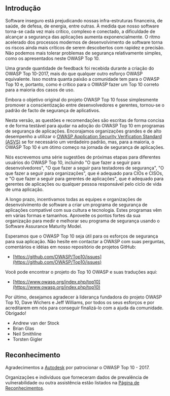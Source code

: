 ## Introdução

Software inseguro está prejudicando nossas infra-estruturas financeira, de saúde, de defesa, de energia, entre outras. À medida que nosso software torna-se cada vez mais crítico, complexo e conectado, a dificuldade de alcançar a segurança das aplicações aumenta exponencialmente. O ritmo acelerado dos processos modernos de desenvolvimento de software torna os riscos ainda mais críticos de serem descobertos com rapidez e precisão. Não podemos mais tolerar problemas de segurança relativamente simples, como os apresentados neste OWASP Top 10.

Uma grande quantidade de feedback foi recebida durante a criação do OWASP Top 10-2017, mais do que qualquer outro esforço OWASP equivalente. Isso mostra quanta paixão a comunidade tem para o OWASP Top 10 e, portanto, como é crítico para o OWASP fazer um Top 10 correto para a maioria dos casos de uso.

Embora o objetivo original do projeto OWASP Top 10 fosse simplesmente promover a conscientização entre desenvolvedores e gerentes, tornou-se o padrão de facto de segurança de aplicativos.

Nesta versão, as questões e recomendações são escritas de forma concisa e de forma testável para ajudar na adoção do OWASP Top 10 em programas de segurança de aplicações. Encorajamos organizações grandes e de alto desempenho a utilizar o [OWASP Application Security Verification Standard (ASVS)](https://www.owasp.org/index.php/ASVS) se for necessário um verdadeiro padrão, mas, para a maioria, o OWASP Top 10 é um ótimo começo na jornada de segurança de aplicações.

Nós escrevemos uma série sugestões de próximas etapas para diferentes usuários do OWASP Top 10, incluindo "O que fazer a seguir para desenvolvedores", "O que fazer a seguir para testadores de segurança", "O que fazer a seguir para organizações", que é adequado para CIOs e CISOs, e "O que fazer a seguir para gerentes de aplicações", que é adequado para gerentes de aplicações ou qualquer pessoa responsável pelo ciclo de vida de uma aplicação.

A longo prazo, incentivamos todas as equipes e organizações de desenvolvimento de software a criar um programa de segurança de aplicações compatível com sua cultura e tecnologia. Estes programas vêm em várias formas e tamanhos. Aproveite os pontos fortes da sua organização para medir e melhorar seu programa de segurança usando o Software Assurance Maturity Model.

Esperamos que o OWASP Top 10 seja útil para os esforços de segurança para sua aplicação. Não hesite em contactar a OWASP com suas perguntas, comentários e idéias em nosso repositório de projetos GitHub:

* [https://github.com/OWASP/Top10/issues](https://github.com/OWASP/Top10/issues)

Você pode encontrar o projeto do Top 10 OWASP e suas traduções aqui:

* [https://www.owasp.org/index.php/top10](https://www.owasp.org/index.php/top10)

Por último, desejamos agradecer à liderança fundadora do projeto OWASP Top 10, Dave Wichers e Jeff Williams, por todos os seus esforços e por acreditarem em nós para conseguir finalizá-lo com a ajuda da comunidade. Obrigado!

* Andrew van der Stock
* Brian Glas
* Neil Smithline
* Torsten Gigler

## Reconhecimento
Agradecimentos a [Autodesk](https://www.autodesk.com) por patrocionar o OWASP Top 10 - 2017.

Organizações e indivíduos que forneceram dados de prevalência de vulnerabilidade ou outra assistência estão listados na [Página de Reconhecimentos](0xd1-data-contributors.md).
